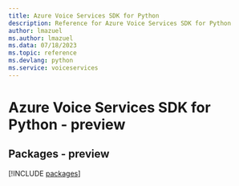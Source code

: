```yaml
---
title: Azure Voice Services SDK for Python
description: Reference for Azure Voice Services SDK for Python
author: lmazuel
ms.author: lmazuel
ms.data: 07/18/2023
ms.topic: reference
ms.devlang: python
ms.service: voiceservices
---
```

# Azure Voice Services SDK for Python - preview
## Packages - preview
[!INCLUDE [packages](voice-services-index.md)]